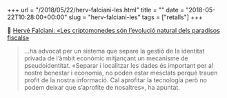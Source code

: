 +++
url = "/2018/05/22/herv-falciani-les.html"
title = ""
date = "2018-05-22T10:28:00+00:00"
slug = "herv-falciani-les"
tags = ["retalls"]
+++

📎 [Hervé Falciani: «Les criptomonedes són l’evolució natural dels paradisos fiscals»](https://www.uji.es/com/noticies/2018/05/2q/herve-falciani/)

> …ha advocat per un sistema que separe la gestió de la identitat privada de l’àmbit econòmic mitjançant un mecanisme de pseudoidentitat. «Separar i localitzar les dades és important per al nostre benestar i economia, no poden estar mesclats perquè trauen profit de la nostra informació. Cal aprofitar la tecnologia però no podem deixar que s’aprofite de nosaltres», ha apuntat.

